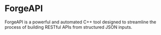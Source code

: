 # ForgeAPI
ForgeAPI is a powerful and automated C++ tool designed to streamline the process of building RESTful APIs from structured JSON inputs. 

